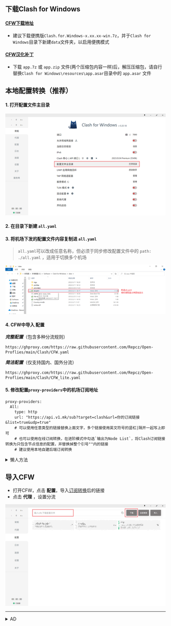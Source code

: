 下载Clash for Windows
---
#### [CFW下载地址](https://github.com/Fndroid/clash_for_windows_pkg/releases)
* 建议下载便携版`Clash.for.Windows-x.xx.xx-win.7z`，并于`Clash for Windows`目录下新建`data`文件夹，以启用便携模式
#### [CFW汉化补丁](https://github.com/BoyceLig/Clash_Chinese_Patch/releases)   
* 下载 `app.7z` 或 `app.zip` 文件(两个压缩包内容一样)后，解压压缩包，请自行替换`Clash for Windows\resources\app.asar`目录中的 `app.asar` 文件




本地配置转换（推荐）
---
#### 1. 打开配置文件主目录
![、](https://github.com/Repcz/Open-Proflies/blob/main/Clash/Photo/%E6%89%93%E5%BC%80%E7%9B%AE%E5%BD%95.png)
#### 2. 在目录下新建 `all.yaml`
#### 3. 将机场下发的配置文件内容复制进 `all.yaml`
> `all.yaml`可以改成任意名称，但必须于同步修改配置文件中的 `path: ./all.yaml` ，适用于切换多个机场

![、、](https://github.com/Repcz/Open-Proflies/blob/main/Clash/Photo/%E6%96%B0%E5%BB%BAall.yaml.png)

#### 4. CFW中导入 **配置**

**_完整配置_**（包含多种分流规则）
```
https://ghproxy.com/https://raw.githubusercontent.com/Repcz/Open-Proflies/main/Clash/CFW.yaml
```


**_简洁配置_**（仅支持国内、国外分流）

```
https://ghproxy.com/https://raw.githubusercontent.com/Repcz/Open-Proflies/main/Clash/CFW_lite.yaml
```

#### 5. 修改配置`proxy-providers`中的机场订阅地址

```
proxy-providers:
  All:
    type: http
    url: "https://api.v1.mk/sub?target=clash&url=你的订阅链接&list=true&udp=true"
    # 可以使用任意类型的链接替换上面文字，多个链接使用英文符号的竖杠|隔开一起写上即可
    # 也可以使用在线订阅转换，在进阶模式中勾选`输出为Node List`，将Clash订阅链接转换为只包含节点信息的配置，并替换掉整个引号""内的链接
    # 建议使用本地自建后端订阅转换
```

 <details>
  <summary>懒人方法</summary>

订阅转换
---
### 在线订阅转换（不推荐）
> 在线订阅转换可能出现订阅泄露
#### 1. 打开[ACL4SSR](https://acl4ssr-sub.github.io/) 
#### 2. 填入 **机场订阅** 和 **远程配置**

**_自用 多流媒体分组 自动测速 配置_**
```
https://raw.githubusercontent.com/Repcz/Open-Proflies/main/Clash/Online_Full_Auto.ini
```
#### 3. 选择后端地址并生成订阅
* 强烈建议使用自建后端，自建后端订阅转换可以有效防止订阅泄露以及规则下载不全等问题，具体方法见[自建subconverter订阅转换](https://github.com/Repcz/Open-Proflies/wiki/%E8%87%AA%E5%BB%BAsubconverter%E8%AE%A2%E9%98%85%E8%BD%AC%E6%8D%A2)

![Image text](https://github.com/Repcz/Open-Proflies/blob/main/Clash/Photo/%E8%AE%A2%E9%98%85%E8%BD%AC%E6%8D%A2.PNG)

### 本地后端订阅转换（推荐）
详细使用方法见[自建subconverter订阅转换](https://github.com/Repcz/Open-Proflies/wiki/%E8%87%AA%E5%BB%BAsubconverter%E8%AE%A2%E9%98%85%E8%BD%AC%E6%8D%A2)

 </details>

导入CFW
---
* 打开CFW，点击 **配置**，导入[订阅转换](#在线订阅转换)后的链接
* 点击 **代理** ，设置分流

![订阅导入](https://github.com/Repcz/Open-Proflies/blob/main/Clash/Photo/CFW%E5%AF%BC%E5%85%A5.png)




***


 <details>
  <summary>AD</summary>
   
> 根据自身网络环境选择，建议月付或季付

|☄️Helium Network|[:link:官网](https://console.henet.uk/#/register?code=84Nb9Jzl)||
|:--|:--:|:--:|
|套餐名称|流量情况|价格|
|Bronze🚀(12个月起)|200G/月|￥50/年|
|Silver🚀(3个月起)|350G/月|￥21/季|
|Gold🚀|540G/月|￥11/月|
|Platinum🚀|1000G/月|￥15/月|
|Dimon🚀|2000G/月|￥30/月|
|200G不限时🚀|200G|￥10/一次性|
|400G不限时🚀|400G|￥20/一次性|
|800G不限时🚀|800G|￥40/一次性|

 </details>

